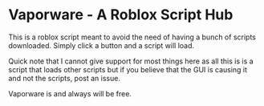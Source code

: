 # **Vaporware - A Roblox Script Hub**

This is a roblox script meant to avoid the need of having a bunch of scripts downloaded. Simply click a button and a script will load.

Quick note that I cannot give support for most things here as all this is is a script that loads other scripts but if you believe that the GUI is causing it and not the scripts, post an issue.

Vaporware is and always will be free.

